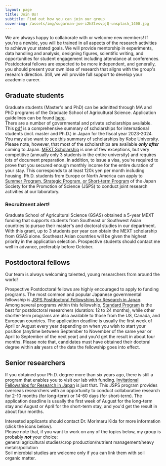 ```yaml
---
layout: page
title: Join Us!
subtitle: Find out how you can join our group
cover-img: /assets/img/sugarman-joe-i2hZtvsvpjQ-unsplash_1400.jpg
---
```

We are always happy to collaborate with or welcome new members! If you're a newbie, you will be trained in all aspects of the research activities to achieve your stated goals. We will provide mentorship in experiments, data handling and analysis, designing figures, scientific writing, and opportunities for student engagement including attendance at conferences. Postdoctoral fellows are expected to be more independent, and generally, you should present your own idea of research that aligns with the group's research direction. Still, we will provide full support to develop your academic career.

## Graduate students
Graduate students (Master's and PhD) can be admitted through MA and PhD programs of the Graduate School of Agricultural Science. Application guidelines can be found [here](http://www.ans.kobe-u.ac.jp/english/nougakubu/admin.html).  
There are a number of governmental and private scholarships available.
This [pdf](https://www.studyinjapan.go.jp/en/_mt/2024/02/2023-2024Scholarship_Pamphlet_English.pdf) is a comprehensive summary of scholarships for international students (incl. master and Ph.D.) in Japan for the fiscal year 2023-2024. You may also want to see [this](https://www.kobe-u.ac.jp/en/study_in_kobe/scholarships/index.html) summary of scholarships by Kobe University.
Please note, however, that most of the scholarships are available _**only after**_ coming to Japan. [MEXT Scholarship](https://www.studyinjapan.go.jp/en/smap-stopj-applications-research.html) is one of few exceptions, but very competitive (annually only 3 students in the entire university) and requires lots of document preparation. In addition, to issue a visa, you're required to prove that you secured enough monthly income for the entire duration of your stay. This corresponds to at least 120k yen per month including housing.
Ph.D. students from Europe or North America can apply to [Summer Program, Strategic Program, or Short-term Program](https://www.jsps.go.jp/english/e-fellow/index.html) of the Japan Society for the Promotion of Science (JSPS) to conduct joint research activities at our laboratory.

### Recruitment alert!
Graduate School of Agricultural Science (GSAS) obtained a 5-year MEXT funding that supports students from Southeast or Southwest Asian countries to pursue their master's and doctoral studies in our department. With this grant, up to 3 students per year can obtain the MEXT scholarship from GSAS alone. Southeast Asian countries will be given the highest priority in the application selection. Prospective students should contact me well in advance, preferably before October.

## Postdoctoral fellows
Our team is always welcoming talented, young researchers from around the world!   

Prospective Postdoctoral fellows are highly encouraged to apply to funding programs.
The most common and popular Japanese governmental fellowship is [JSPS Postdoctoral Fellowships for Research in Japan](https://www.jsps.go.jp/english/e-fellow/index.html).  
Among several programs within this fellowship, [Standard Program](https://www.jsps.go.jp/english/e-ippan/index.html) is the best for postdoctoral researchers (duration: 12 to 24 months), while other shorter-term programs are also available to those from  the US, Canada, and European countries. The application deadline is usually the first week of April or August every year depending on when you wish to start your position (anytime between September to November of the same year or April to September of the next year) and you'd get the result in about four months. Please note that, candidates must have obtained their doctoral degree within ***six*** years of the date the fellowship goes into effect.    

## Senior researchers
If you obtained your Ph.D. degree more than six years ago, there is still a program that enables you to visit our lab with funding. [Invitational Fellowships for Research in Japan](https://www.jsps.go.jp/english/e-inv/index.html) is just that. This JSPS program provides overseas researchers with an opportunity to conduct collaborative research for 2-10 months (for long-term) or 14-60 days (for short-term). The application deadline is usually the first week of August for the long-term stay and August or April for the short-term stay, and you'd get the result in about four months. 

Interested applicants should contact Dr. Morimaru Kida for more information (click the icons below).  
Please note that, if you want to work on any of the topics below, my group is probably ***not*** your choice:  
general agricultural studies/crop production/nutrient management/heavy metals/pollution  
Soil microbial studies are welcome only if you can link them with soil organic matter.
